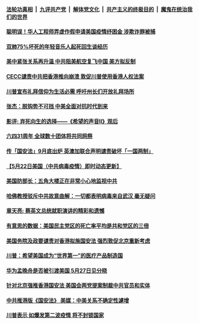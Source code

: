 

####  [法轮功真相](../../../../basic/blob/master/README.md?t=05250301) &nbsp;|&nbsp; [九评共产党](../../../../9ping.md/blob/master/README.md?t=05250301) &nbsp;|&nbsp; [解体党文化](../../../../jtdwh.md/blob/master/README.md?t=05250301)  &nbsp;|&nbsp; [共产主义的终极目的](../../../../gczydzjmd.md/blob/master/README.md?t=05250301) &nbsp;|&nbsp; [魔鬼在统治我们的世界](../../../../mgztzwmdsj.md/blob/master/README.md?t=05250301) 

#### [聪明误！华人工程师弄虚作假申请美国疫情纾困金 涉欺诈罪被捕 ](../pages/soh6/382411.md?t=05250301) 
#### [双肺75%坏死的年轻音乐人起死回生谈经历](../pages/soh6/382333.md?t=05250301) 
#### [美中紧张关系再升温 中共阻美航空复飞中国 美方拟反制](../pages/soh6/382279.md?t=05250301) 
#### [CECC谴责中共把香港推向崩溃 敦促川普使用香港人权法案](../pages/soh6/382249.md?t=05250301) 
#### [川普宣布礼拜信仰为生活必需 呼吁州长们开放礼拜场所](../pages/soh6/382228.md?t=05250301) 
#### [张杰：脱钩势不可挡 中美全面对抗时代到来](../pages/soh6/382219.md?t=05250301) 
#### [影评: 弃死向生的选择——《希望的声音II》观后](../pages/soh6/382216.md?t=05250301) 
#### [六四31周年 全球数十团体将共同网祭](../pages/soh6/382162.md?t=05250301) 
#### [传「国安法」9月底出炉 英澳加联合声明谴责破坏「一国两制」](../pages/soh6/382138.md?t=05250301) 
#### [【5月22日美国（中共病毒疫情）即时动态更新】](../pages/soh6/381820.md?t=05250301) 
#### [美国防部长：五角大楼正在非常小心地监视中共](../pages/soh6/381964.md?t=05250301) 
#### [哈佛教授驳斥中共故意曲解：一切都表明病毒来自武汉 毫无疑问](../pages/soh6/381922.md?t=05250301) 
#### [章天亮: 蔡英文总统就职演讲的精彩和遗憾](../pages/soh6/381931.md?t=05250301) 
#### [有意思的数据：美国民主党区的死亡率平均是共和党区的三倍](../pages/soh6/381886.md?t=05250301) 
#### [美国务院及政要谴责对香港拟施国安法 强烈敦促北京重新考虑](../pages/soh6/381874.md?t=05250301) 
#### [川普：希望美国成为“世界第一”的医疗产品制造国](../pages/soh6/381856.md?t=05250301) 
#### [华为孟晚舟是否被引渡美国 5月27日见分晓](../pages/soh6/381850.md?t=05250301) 
#### [针对北京强推香港国安法 美国会两党提案制裁中共官员和实体](../pages/soh6/381805.md?t=05250301) 
#### [中共推港版《国安法》 美媒：中美关系不确定性遽增](../pages/soh6/381748.md?t=05250301) 
#### [川普表示 如爆发第二波疫情 将不封锁国家](../pages/soh6/381715.md?t=05250301) 
